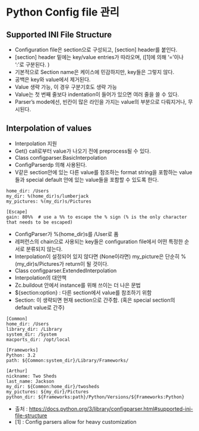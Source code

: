 # Python Config file 관리
##	Supported INI File Structure
-	Configuration file은 section으로 구성되고, [section] header를 붙인다.
-	[section] header 밑에는 key/value entries가 따라오며, ([1]에 의해 ‘=’이나 ‘:’로 구분된다. )
-	기본적으로 Section name은 케이스에 민감하지만, key들은 그렇지 않다.
-	공백은 key와 value에서 제거된다.
-	Value 생략 가능, 이 경우 구분기호도 생략 가능
-	Value는 첫 번째 줄보다 indentation이 들어가 있으면 여러 줄을 쓸 수 있다. 
-	Parser’s mode에선, 빈칸이 많은 라인을 가지는 value의 부분으로 다뤄지거나, 무시된다.
##	Interpolation of values
-	Interpolation 지원
  - Get() call로부터 value가 나오기 전에 preprocess될 수 있다.
-	Class configparser.BasicInterpolation
  - ConfigParserdp 의해 사용된다.
  - V같은 section안에 있는 다른 value를 참조하는 format string을 포함하는 value들과 special default 안에 있는 value들을 포함할 수 있도록 한다.
```
home_dir: /Users
my_dir: %(home_dir)s/lumberjack
my_pictures: %(my_dir)s/Pictures

[Escape]
gain: 80%%  # use a %% to escape the % sign (% is the only character that needs to be escaped)
```
  - ConfigParser가 %(home_dir)s를 /User로 품
  - 레퍼런스의 chain으로 사용되는 key들은 configuration file에서 어떤 특정한 순서로 분류되지 않는다.
  - Interpolation이 설정되어 있지 않다면 (None이라면) my_picture은 단순히 %(my_dir)s/Pictures가 return이 될 것이다.
-	Class configparser.ExtendedInterpolation
  - Interpolation의 대안책
  - Zc.buildout 안에서 instance를 위해 쓰이는 더 나은 문법
  - ${section:option} : 다른 section에서 value를 참조하기 위함
  - Section: 이 생략되면 현재 section으로 간주함. (혹은 special section의 default value로 간주)
```
[Common]
home_dir: /Users
library_dir: /Library
system_dir: /System
macports_dir: /opt/local

[Frameworks]
Python: 3.2
path: ${Common:system_dir}/Library/Frameworks/

[Arthur]
nickname: Two Sheds
last_name: Jackson
my_dir: ${Common:home_dir}/twosheds
my_pictures: ${my_dir}/Pictures
python_dir: ${Frameworks:path}/Python/Versions/${Frameworks:Python}
```
-	출처 : https://docs.python.org/3/library/configparser.html#supported-ini-file-structure
-	[1] : Config parsers allow for heavy customization
